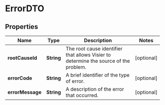 

# ErrorDTO


## Properties

| Name | Type | Description | Notes |
|------------ | ------------- | ------------- | -------------|
|**rootCauseId** | **String** | The root cause identifier that allows Visier to determine the source of the problem. |  [optional] |
|**errorCode** | **String** | A brief identifier of the type of error. |  [optional] |
|**errorMessage** | **String** | A description of the error that occurred. |  [optional] |




